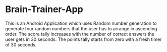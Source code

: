 # Brain-Trainer-App
This is an Android Application which uses Random number generation to generate four random numbers that the user has to arrange in ascending order. The score tally increases with the number of correct answers the user gets in 30 seconds.
The points tally starts from zero with a fresh timer of 30 seconds.
